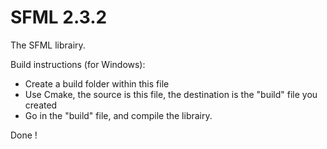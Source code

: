 # SFML 2.3.2
The SFML librairy.

Build instructions (for Windows):
- Create a build folder within this file
- Use Cmake, the source is this file, the destination is the "build" file you created
- Go in the "build" file, and compile the librairy.

Done !